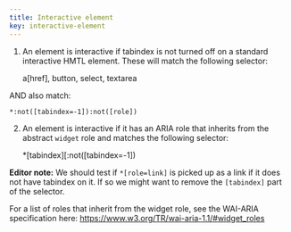 ```yaml
---
title: Interactive element
key: interactive-element
---
```


1. An element is interactive if tabindex is not turned off on a standard interactive HMTL element. These will match the following selector:

    a[href], button, select, textarea

AND also match:

    *:not([tabindex=-1]):not([role])

2. An element is interactive if it has an ARIA role that inherits from the abstract `widget` role and matches the following selector:

    *[tabindex][:not([tabindex=-1])

**Editor note:** We should test if `*[role=link]` is picked up as a link if it does not have tabindex on it. If so we might want to remove the `[tabindex]` part of the selector.

For a list of roles that inherit from the widget role, see the WAI-ARIA specification here: https://www.w3.org/TR/wai-aria-1.1/#widget_roles
